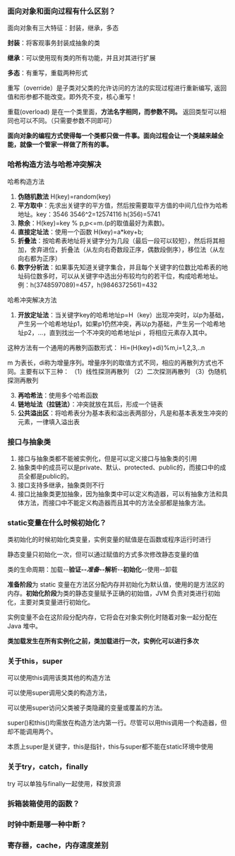 ### 面向对象和面向过程有什么区别？
面向对象有三大特征：封装，继承，多态

**封装**：将客观事务封装成抽象的类

**继承**：可以使用现有类的所有功能，并且对其进行扩展

**多态**：有重写，重载两种形式

重写（override）是子类对父类的允许访问的方法的实现过程进行重新编写, 返回值和形参都不能改变。即外壳不变，核心重写！

重载(overload) 是在一个类里面，**方法名字相同，而参数不同。** 返回类型可以相同也可以不同。（只需要参数不同即可）

**面向对象的编程方式使得每一个类都只做一件事。面向过程会让一个类越来越全能，就像一个管家一样做了所有的事。**

### 哈希构造方法与哈希冲突解决
哈希构造方法

1. **伪随机数法**  H(key)=random(key)
2. **平方取中**：先求出关键字的平方值，然后按需要取平方值的中间几位作为哈希地址。key：3546  3546^2=12574116  h(356)=5741
3. **除余**：H(key)=key % p,p<=m.(p的取值最好为素数)。
4. **直接定址法**：使用一个函数 H(key)=a*key+b;
5. **折叠法**：按哈希表地址将关键字分为几段（最后一段可以较短），然后将其相加，舍弃进位，折叠法（从左向右奇数段正序，偶数段倒序），移位法（从左向右都为正序）
6. **数字分析法**：如果事先知道关键字集合，并且每个关键字的位数比哈希表的地址码位数多时，可以从关键字中选出分布较均匀的若干位，构成哈希地址。例：h(3748597089)=457，h(9846372561)=432

哈希冲突解决方法

1. **开放定址法**：当关键字key的哈希地址p=H（key）出现冲突时，以p为基础，产生另一个哈希地址p1，如果p1仍然冲突，再以p为基础，产生另一个哈希地址p2，…，直到找出一个不冲突的哈希地址pi ，将相应元素存入其中。

这种方法有一个通用的再散列函数形式：
   Hi=(H(key)+di)%m,i=1,2,3,..n
   
   m 为表长，di称为增量序列。增量序列的取值方式不同，相应的再散列方式也不同。主要有以下三种：
  （1）线性探测再散列
  （2）二次探测再散列
  （3）伪随机探测再散列


3. **再哈希法**：使用多个哈希函数
4. **链地址法（拉链法）**：冲突就放在其后，形成一个链表
5. **公共溢出区**：将哈希表分为基本表和溢出表两部分，凡是和基本表发生冲突的元素，一律填入溢出表

### 接口与抽象类
1. 接口与抽象类都不能被实例化，但是可以定义接口与抽象类的引用
2. 抽象类中的成员可以是private、默认、protected、public的，而接口中的成员全都是public的。
3. 接口支持多继承，抽象类则不行
4. 接口比抽象类更加抽象，因为抽象类中可以定义构造器，可以有抽象方法和具体方法，而接口中不能定义构造器而且其中的方法全部都是抽象方法。

### static变量在什么时候初始化？
类初始化的时候初始化类变量，实例变量的赋值是在函数或程序运行时进行

静态变量只初始化一次，但可以通过赋值的方式多次修改静态变量的值

类的生命周期：加载--**验证--*准备*--解析**--**初始化**--使用--卸载

**准备阶段**为 static 变量在方法区分配内存并初始化为默认值，使用的是方法区的内存。**初始化阶段**为类的静态变量赋予正确的初始值，JVM 负责对类进行初始化，主要对类变量进行初始化。

实例变量不会在这阶段分配内存，它将会在对象实例化时随着对象一起分配在 Java 堆中。

**类加载发生在所有实例化之前，类加载进行一次，实例化可以进行多次**

### 关于this，super
可以使用this调用该类其他的构造方法

可以使用super调用父类的构造方法，

可以使用super访问父类被子类隐藏的变量或覆盖的方法。

super()和this()均需放在构造方法内第一行。尽管可以用this调用一个构造器，但却不能调用两个。

本质上super是关键字，this是指针，this与super都不能在static环境中使用

### 关于try，catch，finally
try 可以单独与finally一起使用，释放资源

### 拆箱装箱使用的函数？


### 时钟中断是哪一种中断？


### 寄存器，cache，内存速度差别
